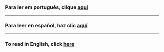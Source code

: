 ### Para ler em português, clique [**aqui**](https://github.com/nrxschool/solidity-101/tree/portugues)

__________________________

### Para leer en español, haz clic [**aquí**]()

__________________________

### To read in English, click [**here**](#)



